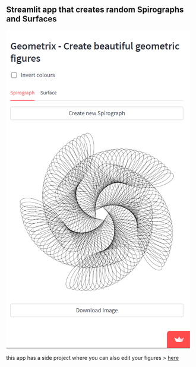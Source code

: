 ## Streamlit app that creates random Spirographs and Surfaces

<a href="https://jlomako-geometric-figures-main-aogrq1.streamlit.app/"><img src="docs/screenshot.png"></a>

this app has a side project where you can also edit your figures > [here](https://github.com/jlomako/geom-fig2) 
